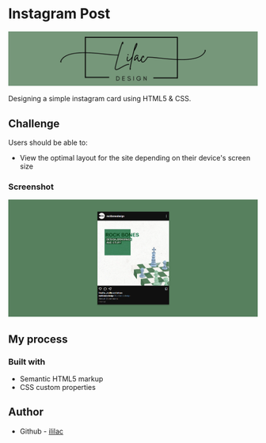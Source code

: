 # Instagram Post

![logo](https://github.com/imlilac/instagram-card/blob/main/img/banner.jpg)

Designing a simple instagram card using HTML5 & CSS.

## Challenge

Users should be able to:

-  View the optimal layout for the site depending on their device's screen size

### Screenshot

![](https://github.com/imlilac/instagram-card/blob/main/img/screen-1.png)

## My process

### Built with

-  Semantic HTML5 markup
-  CSS custom properties

## Author

-  Github - [ililac](https://github.com/ililac)
